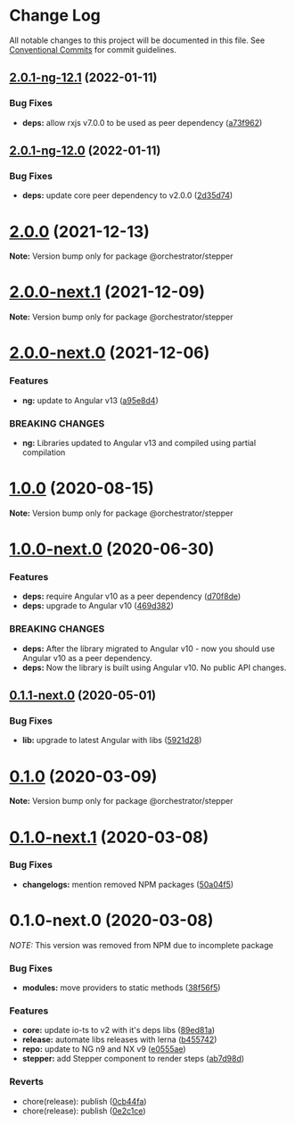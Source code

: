 # Change Log

All notable changes to this project will be documented in this file.
See [Conventional Commits](https://conventionalcommits.org) for commit guidelines.

## [2.0.1-ng-12.1](https://github.com/orchestratora/orchestrator/compare/@orchestrator/stepper@2.0.1-ng-12.0...@orchestrator/stepper@2.0.1-ng-12.1) (2022-01-11)


### Bug Fixes

* **deps:** allow rxjs v7.0.0 to be used as peer dependency ([a73f962](https://github.com/orchestratora/orchestrator/commit/a73f962b7228b0919ba9ca8e37d5eef1fecc6df2))





## [2.0.1-ng-12.0](https://github.com/orchestratora/orchestrator/compare/@orchestrator/stepper@2.0.0...@orchestrator/stepper@2.0.1-ng-12.0) (2022-01-11)


### Bug Fixes

* **deps:** update core peer dependency to v2.0.0 ([2d35d74](https://github.com/orchestratora/orchestrator/commit/2d35d7493331dd8004bd1fd1647c4fc9f0494300))





# [2.0.0](https://github.com/orchestratora/orchestrator/compare/@orchestrator/stepper@2.0.0-next.1...@orchestrator/stepper@2.0.0) (2021-12-13)

**Note:** Version bump only for package @orchestrator/stepper





# [2.0.0-next.1](https://github.com/orchestratora/orchestrator/compare/@orchestrator/stepper@2.0.0-next.0...@orchestrator/stepper@2.0.0-next.1) (2021-12-09)

**Note:** Version bump only for package @orchestrator/stepper





# [2.0.0-next.0](https://github.com/orchestratora/orchestrator/compare/@orchestrator/stepper@1.0.0...@orchestrator/stepper@2.0.0-next.0) (2021-12-06)


### Features

* **ng:** update to Angular v13 ([a95e8d4](https://github.com/orchestratora/orchestrator/commit/a95e8d4848a29b123a2951407de7fb0e4cfda2d3))


### BREAKING CHANGES

* **ng:** Libraries updated to Angular v13 and compiled using partial compilation





# [1.0.0](https://github.com/orchestratora/orchestrator/compare/@orchestrator/stepper@1.0.0-next.0...@orchestrator/stepper@1.0.0) (2020-08-15)

**Note:** Version bump only for package @orchestrator/stepper





# [1.0.0-next.0](https://github.com/orchestratora/orchestrator/compare/@orchestrator/stepper@0.1.1-next.0...@orchestrator/stepper@1.0.0-next.0) (2020-06-30)


### Features

* **deps:** require Angular v10 as a peer dependency ([d70f8de](https://github.com/orchestratora/orchestrator/commit/d70f8de2a2554dcdb99836ad4b912a9de0e12ea8))
* **deps:** upgrade to Angular v10 ([469d382](https://github.com/orchestratora/orchestrator/commit/469d382175067532cdb156739ff14f39c4151509))


### BREAKING CHANGES

* **deps:** After the library migrated to Angular v10 - now you should use Angular v10 as a
peer dependency.
* **deps:** Now the library is built using Angular v10. No public API changes.





## [0.1.1-next.0](https://github.com/orchestratora/orchestrator/compare/@orchestrator/stepper@0.1.0...@orchestrator/stepper@0.1.1-next.0) (2020-05-01)


### Bug Fixes

* **lib:** upgrade to latest Angular with libs ([5921d28](https://github.com/orchestratora/orchestrator/commit/5921d28a20423f6d1a37dfa4d0459d24a48c907e))





# [0.1.0](https://github.com/orchestratora/orchestrator/compare/@orchestrator/stepper@0.1.0-next.1...@orchestrator/stepper@0.1.0) (2020-03-09)

**Note:** Version bump only for package @orchestrator/stepper





# [0.1.0-next.1](https://github.com/orchestratora/orchestrator/compare/@orchestrator/stepper@0.1.0-next.0...@orchestrator/stepper@0.1.0-next.1) (2020-03-08)


### Bug Fixes

* **changelogs:** mention removed NPM packages ([50a04f5](https://github.com/orchestratora/orchestrator/commit/50a04f5f628920c874eeadbefe3f543107b1d5bb))





# 0.1.0-next.0 (2020-03-08)

_NOTE:_ This version was removed from NPM due to incomplete package

### Bug Fixes

* **modules:** move providers to static methods ([38f56f5](https://github.com/orchestratora/orchestrator/commit/38f56f50f0aa2470bf052f55daf3df41bca78b50))


### Features

* **core:** update io-ts to v2 with it's deps libs ([89ed81a](https://github.com/orchestratora/orchestrator/commit/89ed81aa296b87c13806602bd0ce5dde3c1d0496))
* **release:** automate libs releases with lerna ([b455742](https://github.com/orchestratora/orchestrator/commit/b45574223b347fad3b01b8a0294a0ddc3e88875d))
* **repo:** update to NG n9 and NX v9 ([e0555ae](https://github.com/orchestratora/orchestrator/commit/e0555aef981563b9ebd7ef5731fe691a7c40877d))
* **stepper:** add Stepper component to render steps ([ab7d98d](https://github.com/orchestratora/orchestrator/commit/ab7d98d28fe7bdae613d5d55b5ec0dbb91d800f1))


### Reverts

* chore(release): publish ([0cb44fa](https://github.com/orchestratora/orchestrator/commit/0cb44fa88f147459ba55445baee8d28299f9b614))
* chore(release): publish ([0e2c1ce](https://github.com/orchestratora/orchestrator/commit/0e2c1cea1694916c1808460ca98951c6871a0eed))
